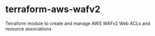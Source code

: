 # terraform-aws-wafv2
Terraform module to create and manage AWS WAFv2 Web ACLs and resource associations
